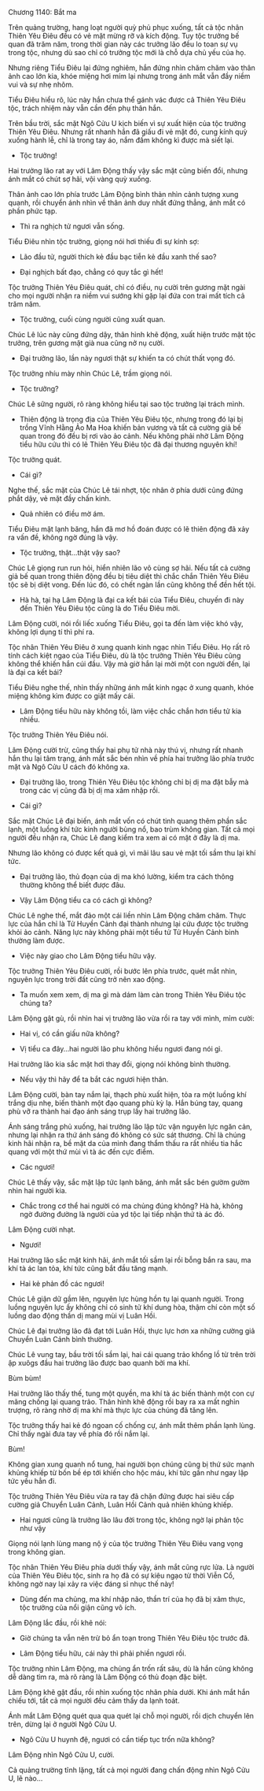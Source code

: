 




Chương 1140: Bắt ma


Trên quảng trường, hang loạt người quỳ phủ phục xuống, tất cả tộc nhân Thiên Yêu Điêu đều có vẻ mặt mừng rỡ và kích động. Tuy tộc trưởng bế quan đã trăm năm, trong thời gian này các trưởng lão đều lo toan sự vụ trong tộc, nhưng dù sao chỉ có trưởng tộc mới là chỗ dựa chủ yếu của họ.

Nhưng riêng Tiểu Điêu lại đứng nghiêm, hắn đứng nhìn chăm chăm vào thân ảnh cao lớn kia, khóe miệng hơi mím lại nhưng trong ánh mắt vẫn đầy niềm vui và sự nhẹ nhõm.

Tiểu Điêu hiểu rõ, lúc này hắn chưa thể gánh vác được cả Thiên Yêu Điêu tộc, trách nhiệm này vẫn cần đến phụ thân hắn.

Trên bầu trời, sắc mặt Ngô Cửu U kịch biến vì sự xuất hiện của tộc trưởng Thiên Yêu Điêu. Nhưng rất nhanh hắn đã giấu đi vẻ mặt đó, cung kính quỳ xuống hành lễ, chỉ là trong tay áo, nắm đấm không kì được mà siết lại.

- Tộc trưởng!

Hai trưởng lão rat ay với Lâm Động thấy vậy sắc mặt cũng biến đổi, nhưng ánh mắt có chút sợ hãi, vội vàng quỳ xuống.

Thân ảnh cao lớn phía trước Lâm Động bình thản nhìn cảnh tượng xung quanh, rồi chuyển ánh nhìn về thân ảnh duy nhất đứng thẳng, ánh mắt có phần phức tạp.

- Thì ra nghịch tử ngươi vẫn sống.

Tiểu Điêu nhìn tộc trưởng, giọng nói hơi thiếu đi sự kính sợ:

- Lão đầu tử, người thích kẻ đầu bạc tiễn kẻ đầu xanh thế sao?

- Đại nghịch bất đạo, chẳng có quy tắc gì hết!

Tộc trưởng Thiên Yêu Điêu quát, chỉ có điều, nụ cười trên gương mặt ngài cho mọi người nhận ra niềm vui sướng khi gặp lại đứa con trai mất tích cả trăm năm.

- Tộc trưởng, cuối cùng người cũng xuất quan.

Chúc Lê lúc này cũng đứng dậy, thân hình khẽ động, xuất hiện trước mặt tộc trưởng, trên gương mặt già nua cũng nở nụ cười.

- Đại trưởng lão, lần này ngươi thật sự khiến ta có chút thất vọng đó.

Tộc trưởng nhíu mày nhìn Chúc Lê, trầm giọng nói.

- Tộc trưởng?

Chúc Lê sững người, rõ ràng không hiểu tại sao tộc trưởng lại trách mình.

- Thiên động là trọng địa của Thiên Yêu Điêu tộc, nhưng trong đó lại bị trồng Vĩnh Hằng Ảo Ma Hoa khiến bản vương và tất cả cường giả bế quan trong đó đều bị rơi vào ảo cảnh. Nếu không phải nhờ Lâm Động tiểu hữu cứu thì có lẽ Thiên Yêu Điêu tộc đã đại thương nguyên khí!

Tộc trưởng quát.

- Cái gì?

Nghe thế, sắc mặt của Chúc Lê tái nhợt, tộc nhân ở phía dưới cũng đứng phắt dậy, vẻ mặt đầy chấn kinh.

- Quả nhiên có điều mờ ám.

Tiểu Điêu mặt lạnh băng, hắn đã mơ hồ đoán được có lẽ thiên động đã xảy ra vấn đề, không ngờ đúng là vậy.

- Tộc trưởng, thật…thật vậy sao?

Chúc Lê giọng run run hỏi, hiển nhiên lão vô cùng sợ hãi. Nếu tất cả cường giả bế quan trong thiên động đều bị tiêu diệt thì chắc chắn Thiên Yêu Điêu tộc sẽ bị diệt vong. Đến lúc đó, có chết ngàn lần cũng không thể đền hết tội.

- Hà hà, tại hạ Lâm Động là đại ca kết bái của Tiểu Điêu, chuyến đi này đến Thiên Yêu Điêu tộc cũng là do Tiểu Điêu mời.

Lâm Động cười, nói rồi liếc xuống Tiểu Điêu, gọi ta đến làm việc khó vậy, không lợi dụng tí thì phí ra.

Tộc nhân Thiên Yêu Điêu ở xung quanh kinh ngạc nhìn Tiểu Điêu. Họ rất rõ tính cách kiệt ngao của Tiểu Điêu, dù là tộc trưởng Thiên Yêu Điêu cũng không thể khiến hắn cúi đầu. Vậy mà giờ hắn lại mời một con người đến, lại là đại ca kết bái?

Tiểu Điêu nghe thế, nhìn thấy những ánh mắt kinh ngạc ở xung quanh, khóe miệng không kìm được co giật mấy cái.

- Lâm Động tiểu hữu này không tồi, làm việc chắc chắn hơn tiểu tử kia nhiều.

Tộc trưởng Thiên Yêu Điêu nói.

Lâm Động cười trừ, cũng thấy hai phụ tử nhà này thú vị, nhưng rất nhanh hắn thu lại tâm trạng, ánh mắt sắc bén nhìn về phía hai trưởng lão phía trước mặt và Ngô Cửu U cách đó không xa.

- Đại trưởng lão, trong Thiên Yêu Điêu tộc không chỉ bị dị ma đặt bẫy mà trong các vị cũng đã bị dị ma xâm nhập rồi.

- Cái gì?

Sắc mặt Chúc Lê đại biến, ánh mắt vốn có chút tinh quang thêm phần sắc lạnh, một luồng khí tức kinh người bùng nổ, bao trùm không gian. Tất cả mọi người đều nhận ra, Chúc Lê đang kiểm tra xem ai có mặt ở đây là dị ma.

Nhưng lão không có được kết quả gì, vì mãi lâu sau vẻ mặt tối sầm thu lại khí tức.

- Đại trưởng lão, thủ đoạn của dị ma khó lường, kiểm tra cách thông thường không thể biết được đâu.

- Vậy Lâm Động tiểu ca có cách gì không?

Chúc Lê nghe thế, mắt đảo một cái liền nhìn Lâm Động chăm chăm. Thực lực của hắn chỉ là Tử Huyền Cảnh đại thành nhưng lại cứu được tộc trưởng khỏi ảo cảnh. Năng lực này không phải một tiểu tử Tử Huyền Cảnh bình thường làm được.

- Việc này giao cho Lâm Động tiểu hữu vậy.

Tộc trưởng Thiên Yêu Điêu cười, rồi bước lên phía trước, quét mắt nhìn, nguyên lực trong trời đất cũng trở nên xao động.

- Ta muốn xem xem, dị ma gì mà dám làm càn trong Thiên Yêu Điêu tộc chúng ta?

Lâm Động gật gù, rồi nhìn hai vị trưởng lão vừa rồi ra tay với mình, mỉm cười:

- Hai vị, có cần giấu nữa không?

- Vị tiểu ca đây…hai người lão phu không hiểu ngươi đang nói gì.

Hai trưởng lão kia sắc mặt hơi thay đổi, giọng nói không bình thường.

- Nếu vậy thì hãy để ta bắt các ngươi hiện thân.

Lâm Động cười, bàn tay nắm lại, thạch phù xuất hiện, tỏa ra một luồng khí trắng dịu nhẹ, biến thành một đạo quang phù kỳ lạ. Hắn búng tay, quang phù vỡ ra thành hai đạo ánh sáng trụp lấy hai trưởng lão.

Ánh sáng trắng phủ xuống, hai trưởng lão lập tức vận nguyên lực ngăn cản, nhưng lại nhận ra thứ ánh sáng đó không có sức sát thương. Chỉ là chúng kinh hãi nhận ra, bề mặt da của mình đang thẩm thấu ra rất nhiều tia hắc quang với một thứ mùi vì tà ác đến cực điểm.

- Các ngươi!

Chúc Lê thấy vậy, sắc mặt lập tức lạnh băng, ánh mắt sắc bén gườm gườm nhìn hai người kia.

- Chắc trong cơ thể hai người có ma chủng đúng không? Hà hà, không ngờ đường đường là người của yd tộc lại tiếp nhận thứ tà ác đó.

Lâm Động cười nhạt.

- Ngươi!

Hai trưởng lão sắc mặt kinh hãi, ánh mắt tối sầm lại rồi bỗng bắn ra sau, ma khí tà ác lan tỏa, khí tức cũng bắt đầu tăng mạnh.

- Hai kẻ phản đồ các ngươi!

Chúc Lê giận dữ gầm lên, nguyên lực hùng hồn tụ lại quanh người. Trong luồng nguyên lực ấy không chỉ có sinh tử khí dung hòa, thậm chí còn một số luồng dao động thần dị mang mùi vị Luân Hồi.

Chúc Lê đại trưởng lão đã đạt tới Luân Hồi, thực lực hơn xa những cường giả Chuyển Luân Cảnh bình thường.

Chúc Lê vung tay, bầu trời tối sầm lại, hai cái quang trảo khổng lồ từ trên trời ập xuôgs đầu hai trưởng lão được bao quanh bởi ma khí.

Bùm bùm!

Hai trưởng lão thấy thế, tung một quyền, ma khí tà ác biến thành một con cự mãng chống lại quang trảo. Thân hình khẽ động rồi bay ra xa mất nghìn trượng, rõ ràng nhờ dị ma khí mà thực lực của chúng đã tăng lên.

Tộc trưởng thấy hai kẻ đó ngoan cố chống cự, ánh mắt thêm phần lạnh lùng. Chỉ thấy ngài đưa tay về phía đó rồi nắm lại.

Bùm!

Không gian xung quanh nổ tung, hai người bọn chúng cũng bị thứ sức mạnh khủng khiếp từ bốn bề ép tới khiến cho hộc máu, khí tức gần như ngay lập tức yếu hẳn đi.

Tộc trưởng Thiên Yêu Điêu vừa ra tay đã chặn đứng được hai siêu cấp cường giả Chuyển Luân Cảnh, Luân Hồi Cảnh quả nhiên khủng khiếp.

- Hai ngươi cũng là trưởng lão lâu đời trong tộc, không ngờ lại phản tộc như vậy

Giọng nói lạnh lùng mang nộ ý của tộc trưởng Thiên Yêu Điêu vang vọng trong không gian.

Tộc nhân Thiên Yêu Điêu phía dưới thấy vậy, ánh mắt cũng rực lửa. Là người của Thiên Yêu Điêu tộc, sinh ra họ đã có sự kiêu ngạo từ thời Viễn Cổ, không ngờ nay lại xảy ra việc đáng sỉ nhục thế này!

- Dùng đến ma chủng, ma khí nhập não, thần trí của họ đã bị xâm thực, tộc trưởng của nổi giận cũng vô ích.

Lâm Động lắc đầu, rồi khẽ nói:

- Giờ chúng ta vẫn nên trừ bỏ ẩn toạn trong Thiên Yêu Điêu tộc trước đã.

- Lâm Động tiểu hữu, cái này thì phải phiền ngươi rồi.

Tộc trưởng nhìn Lâm Động, ma chủng ẩn trốn rất sâu, dù là hắn cũng không dễ dàng tìm ra, mà rõ ràng là Lâm Động có thủ đoạn đặc biệt.

Lâm Động khẽ gật đầu, rồi nhìn xuống tộc nhân phía dưới. Khi ánh mắt hắn chiếu tới, tất cả mọi người đều cảm thấy da lạnh toát.

Ánh mắt Lâm Động quét qua qua quét lại chỗ mọi người, rồi dịch chuyển lên trên, dừng lại ở người Ngô Cửu U.

- Ngô Cửu U huynh đệ, ngươi có cần tiếp tục trốn nữa không?

Lâm Động nhìn Ngô Cửu U, cười.

Cả quảng trường tĩnh lặng, tất cả mọi người đang chấn động nhìn Ngô Cửu U, lẽ nào…




